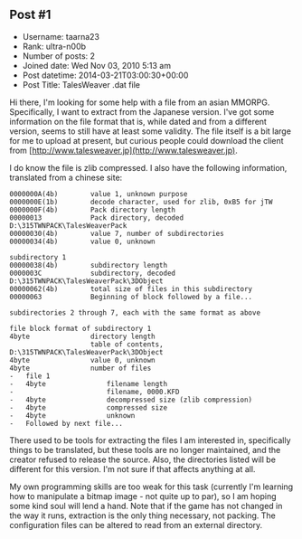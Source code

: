 ## Post #1
- Username: taarna23
- Rank: ultra-n00b
- Number of posts: 2
- Joined date: Wed Nov 03, 2010 5:13 am
- Post datetime: 2014-03-21T03:00:30+00:00
- Post Title: TalesWeaver .dat file

Hi there, I'm looking for some help with a file from an asian MMORPG. Specifically, I want to extract from the Japanese version. I've got some information on the file format that is, while dated and from a different version, seems to still have at least some validity. The file itself is a bit large for me to upload at present, but curious people could download the client from [http://www.talesweaver.jp](http://www.talesweaver.jp).

I do know the file is zlib compressed. I also have the following information, translated from a chinese site:

```
0000000A(4b)		value 1, unknown purpose
0000000E(1b)		decode character, used for zlib, 0xB5 for jTW
0000000F(4b)		Pack directory length
00000013            Pack directory, decoded D:\315TWNPACK\TalesWeaverPack
00000030(4b)        value 7, number of subdirectories
00000034(4b)        value 0, unknown

subdirectory 1
00000038(4b)        subdirectory length
0000003C            subdirectory, decoded D:\315TWNPACK\TalesWeaverPack\3DObject
00000062(4b)        total size of files in this subdirectory
00000063			Beginning of block followed by a file...

subdirectories 2 through 7, each with the same format as above

file block format of subdirectory 1
4byte               directory length
                    table of contents, D:\315TWNPACK\TalesWeaverPack\3DObject
4byte               value 0, unknown
4byte               number of files
-	file 1
-	4byte               filename length
-						filename, 0000.KFD
-	4byte               decompressed size (zlib compression)
-	4byte               compressed size
-	4byte               unknown
-	Followed by next file...

```


There used to be tools for extracting the files I am interested in, specifically things to be translated, but these tools are no longer maintained, and the creator refused to release the source. Also, the directories listed will be different for this version. I'm not sure if that affects anything at all.

My own programming skills are too weak for this task (currently I'm learning how to manipulate a bitmap image - not quite up to par), so I am hoping some kind soul will lend a hand. Note that if the game has not changed in the way it runs, extraction is the only thing necessary, not packing. The configuration files can be altered to read from an external directory.
